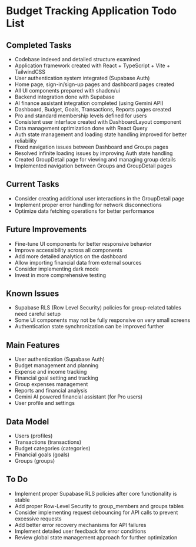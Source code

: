 # Budget Tracking Application Todo List

## Completed Tasks
- Codebase indexed and detailed structure examined
- Application framework created with React + TypeScript + Vite + TailwindCSS
- User authentication system integrated (Supabase Auth)
- Home page, sign-in/sign-up pages and dashboard pages created
- All UI components prepared with shadcn/ui
- Backend integration done with Supabase
- AI finance assistant integration completed (using Gemini API)
- Dashboard, Budget, Goals, Transactions, Reports pages created
- Pro and standard membership levels defined for users
- Consistent user interface created with DashboardLayout component
- Data management optimization done with React Query
- Auth state management and loading state handling improved for better reliability
- Fixed navigation issues between Dashboard and Groups pages
- Resolved infinite loading issues by improving Auth state handling
- Created GroupDetail page for viewing and managing group details
- Implemented navigation between Groups and GroupDetail pages

## Current Tasks
- Consider creating additional user interactions in the GroupDetail page
- Implement proper error handling for network disconnections
- Optimize data fetching operations for better performance

## Future Improvements
- Fine-tune UI components for better responsive behavior
- Improve accessibility across all components
- Add more detailed analytics on the dashboard
- Allow importing financial data from external sources
- Consider implementing dark mode
- Invest in more comprehensive testing

## Known Issues
- Supabase RLS (Row Level Security) policies for group-related tables need careful setup
- Some UI components may not be fully responsive on very small screens
- Authentication state synchronization can be improved further

## Main Features
- User authentication (Supabase Auth)
- Budget management and planning
- Expense and income tracking
- Financial goal setting and tracking
- Group expenses management
- Reports and financial analysis
- Gemini AI powered financial assistant (for Pro users)
- User profile and settings

## Data Model
- Users (profiles)
- Transactions (transactions)
- Budget categories (categories)
- Financial goals (goals)
- Groups (groups)

## To Do
- Implement proper Supabase RLS policies after core functionality is stable
- Add proper Row-Level Security to group_members and groups tables
- Consider implementing request debouncing for API calls to prevent excessive requests
- Add better error recovery mechanisms for API failures
- Implement detailed user feedback for error conditions
- Review global state management approach for further optimization 
